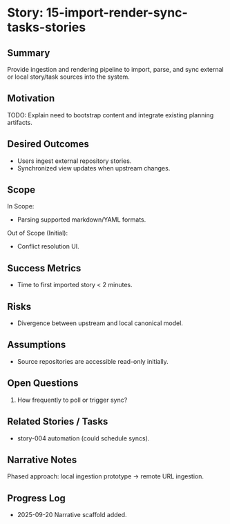 <!-- Generated/Normalized from template on 2025-09-20 -->
# Story: 15-import-render-sync-tasks-stories

## Summary
Provide ingestion and rendering pipeline to import, parse, and sync external or local story/task sources into the system.

## Motivation
TODO: Explain need to bootstrap content and integrate existing planning artifacts.

## Desired Outcomes
- Users ingest external repository stories.
- Synchronized view updates when upstream changes.

## Scope
In Scope:
- Parsing supported markdown/YAML formats.

Out of Scope (Initial):
- Conflict resolution UI.

## Success Metrics
- Time to first imported story < 2 minutes.

## Risks
- Divergence between upstream and local canonical model.

## Assumptions
- Source repositories are accessible read-only initially.

## Open Questions
1. How frequently to poll or trigger sync?

## Related Stories / Tasks
- story-004 automation (could schedule syncs).

## Narrative Notes
Phased approach: local ingestion prototype → remote URL ingestion.

## Progress Log
- 2025-09-20 Narrative scaffold added.
